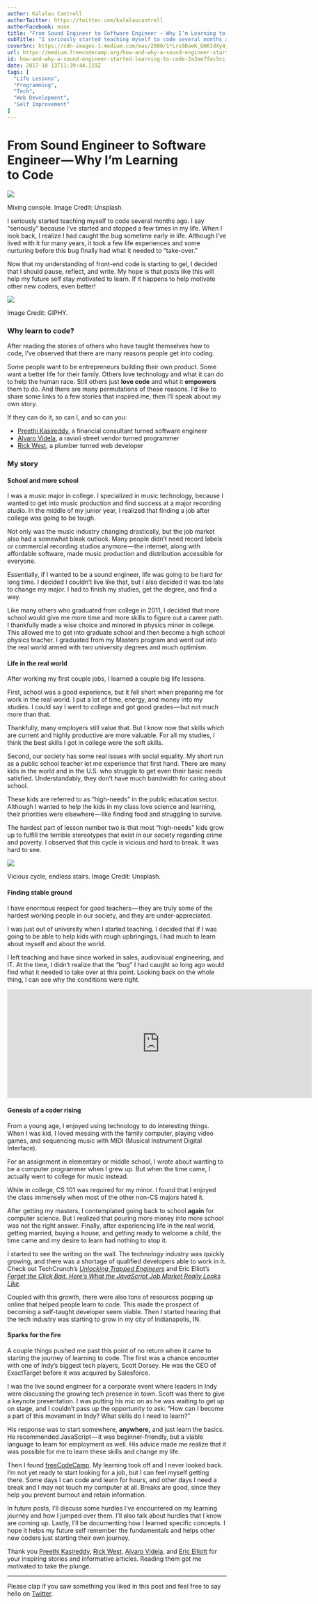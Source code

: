 ```yaml
---
author: Kalalau Cantrell
authorTwitter: https://twitter.com/kalalaucantrell
authorFacebook: none
title: "From Sound Engineer to Software Engineer — Why I’m Learning to Code"
subTitle: "I seriously started teaching myself to code several months ago. I say “seriously” because I’ve started and stopped a few times in my life..."
coverSrc: https://cdn-images-1.medium.com/max/2000/1*Lrs5DaeK_QH6IdXy4jLDIQ.jpeg
url: https://medium.freecodecamp.org/how-and-why-a-sound-engineer-started-learning-to-code-2a3ae7fac5cc
id: how-and-why-a-sound-engineer-started-learning-to-code-2a3ae7fac5cc
date: 2017-10-13T11:39:44.119Z
tags: [
  "Life Lessons",
  "Programming",
  "Tech",
  "Web Development",
  "Self Improvement"
]
---
```

# From Sound Engineer to Software Engineer — Why I’m Learning to Code







![](https://cdn-images-1.medium.com/max/2000/1*Lrs5DaeK_QH6IdXy4jLDIQ.jpeg)

Mixing console. Image Credit: Unsplash.







I seriously started teaching myself to code several months ago. I say “seriously” because I’ve started and stopped a few times in my life. When I look back, I realize I had caught the bug sometime early in life. Although I’ve lived with it for many years, it took a few life experiences and some nurturing before this bug finally had what it needed to “take-over.”

Now that my understanding of front-end code is starting to gel, I decided that I should pause, reflect, and write. My hope is that posts like this will help my future self stay motivated to learn. If it happens to help motivate other new coders, even better!



![](https://cdn-images-1.medium.com/max/1600/1*7wXE-3qwKeB6J4dodAZvug.gif)

Image Credit: GIPHY.



### Why learn to code?

After reading the stories of others who have taught themselves how to code, I’ve observed that there are many reasons people get into coding.

Some people want to be entrepreneurs building their own product. Some want a better life for their family. Others love technology and what it can do to help the human race. Still others just **love code** and what it **empowers** them to do. And there are many permutations of these reasons. I’d like to share some links to a few stories that inspired me, then I’ll speak about my own story.

If they can do it, so can I, and so can you:

*   [Preethi Kasireddy](https://goo.gl/viHf16), a financial consultant turned software engineer
*   [Alvaro Videla](https://goo.gl/De1A19), a ravioli street vendor turned programmer
*   [Rick West](https://goo.gl/T3jA2Z), a plumber turned web developer

### My story

#### School and more school

I was a music major in college. I specialized in music technology, because I wanted to get into music production and find success at a major recording studio. In the middle of my junior year, I realized that finding a job after college was going to be tough.

Not only was the music industry changing drastically, but the job market also had a somewhat bleak outlook. Many people didn’t need record labels or commercial recording studios anymore — the internet, along with affordable software, made music production and distribution accessible for everyone.

Essentially, if I wanted to be a sound engineer, life was going to be hard for long time. I decided I couldn’t live like that, but I also decided it was too late to change my major. I had to finish my studies, get the degree, and find a way.

Like many others who graduated from college in 2011, I decided that more school would give me more time and more skills to figure out a career path. I thankfully made a wise choice and minored in physics minor in college. This allowed me to get into graduate school and then become a high school physics teacher. I graduated from my Masters program and went out into the real world armed with two university degrees and much optimism.

#### Life in the real world

After working my first couple jobs, I learned a couple big life lessons.

First, school was a good experience, but it fell short when preparing me for work in the real world. I put a lot of time, energy, and money into my studies. I could say I went to college and got good grades — but not much more than that.

Thankfully, many employers still value that. But I know now that skills which are current and highly productive are more valuable. For all my studies, I think the best skills I got in college were the soft skills.

Second, our society has some real issues with social equality. My short run as a public school teacher let me experience that first hand. There are many kids in the world and in the U.S. who struggle to get even their basic needs satisfied. Understandably, they don’t have much bandwidth for caring about school.

These kids are referred to as “high-needs” in the public education sector. Although I wanted to help the kids in my class love science and learning, their priorities were elsewhere — like finding food and struggling to survive.

The hardest part of lesson number two is that most “high-needs” kids grow up to fulfill the terrible stereotypes that exist in our society regarding crime and poverty. I observed that this cycle is vicious and hard to break. It was hard to see.



![](https://cdn-images-1.medium.com/max/1600/1*Fh-J17L6W71kClkCGIMOeg.jpeg)

Vicious cycle, endless stairs. Image Credit: Unsplash.



#### Finding stable ground

I have enormous respect for good teachers — they are truly some of the hardest working people in our society, and they are under-appreciated.

I was just out of university when I started teaching. I decided that if I was going to be able to help kids with rough upbringings, I had much to learn about myself and about the world.

I left teaching and have since worked in sales, audiovisual engineering, and IT. At the time, I didn’t realize that the “bug” I had caught so long ago would find what it needed to take over at this point. Looking back on the whole thing, I can see why the conditions were right.





<iframe width="700" height="250" src="https://medium.freecodecamp.org/media/380167ab4a2094d63d086dfc54f1ec7f?postId=2a3ae7fac5cc" data-media-id="380167ab4a2094d63d086dfc54f1ec7f" allowfullscreen="" frameborder="0"></iframe>





#### Genesis of a coder rising

From a young age, I enjoyed using technology to do interesting things. When I was kid, I loved messing with the family computer, playing video games, and sequencing music with MIDI (Musical Instrument Digital Interface).

For an assignment in elementary or middle school, I wrote about wanting to be a computer programmer when I grew up. But when the time came, I actually went to college for music instead.

While in college, CS 101 was required for my minor. I found that I enjoyed the class immensely when most of the other non-CS majors hated it.

After getting my masters, I contemplated going back to school **again** for computer science. But I realized that pouring more money into more school was not the right answer. Finally, after experiencing life in the real world, getting married, buying a house, and getting ready to welcome a child, the time came and my desire to learn had nothing to stop it.

I started to see the writing on the wall. The technology industry was quickly growing, and there was a shortage of qualified developers able to work in it. Check out TechCrunch’s [_Unlocking Trapped Engineers_](https://goo.gl/sAeVfw) and Eric Elliot’s [_Forget the Click Bait. Here’s What the JavaScript Job Market Really Looks Like_](https://goo.gl/5RKtpA).

Coupled with this growth, there were also tons of resources popping up online that helped people learn to code. This made the prospect of becoming a self-taught developer seem viable. Then I started hearing that the tech industry was starting to grow in my city of Indianapolis, IN.

#### Sparks for the fire

A couple things pushed me past this point of no return when it came to starting the journey of learning to code. The first was a chance encounter with one of Indy’s biggest tech players, Scott Dorsey. He was the CEO of ExactTarget before it was acquired by Salesforce.

I was the live sound engineer for a corporate event where leaders in Indy were discussing the growing tech presence in town. Scott was there to give a keynote presentation. I was putting his mic on as he was waiting to get up on stage, and I couldn’t pass up the opportunity to ask: “How can I become a part of this movement in Indy? What skills do I need to learn?”

His response was to start somewhere, **anywhere,** and just learn the basics. He recommended JavaScript — it was beginner-friendly, but a viable language to learn for employment as well. His advice made me realize that it was possible for me to learn these skills and change my life.

Then I found [freeCodeCamp](http://www.freecodecamp.org). My learning took off and I never looked back. I’m not yet ready to start looking for a job, but I can feel myself getting there. Some days I can code and learn for hours, and other days I need a break and I may not touch my computer at all. Breaks are good, since they help you prevent burnout and retain information.

In future posts, I’ll discuss some hurdles I’ve encountered on my learning journey and how I jumped over them. I’ll also talk about hurdles that I know are coming up. Lastly, I’ll be documenting how I learned specific concepts. I hope it helps my future self remember the fundamentals and helps other new coders just starting their own journey.

Thank you [Preethi Kasireddy](https://medium.com/@preethikasireddy), [Rick West](https://medium.com/@rickwest8), [Alvaro Videla](https://medium.com/@old_sound), and [Eric Elliott](https://medium.com/@_ericelliott) for your inspiring stories and informative articles. Reading them got me motivated to take the plunge.











* * *







Please clap if you saw something you liked in this post and feel free to say hello on [Twitter](https://www.twitter.com/kalalaucantrell).








